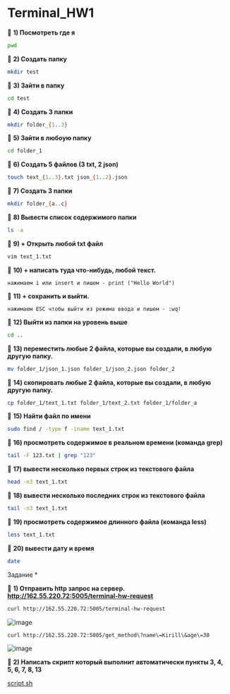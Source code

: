 # Terminal_HW1 

:small_blue_diamond: **1) Посмотреть где я** 
```bash
pwd
```
:small_blue_diamond: **2) Создать папку**
```bash    
mkdir test
```
:small_blue_diamond: **3) Зайти в папку**
``` bash
cd test
```
:small_blue_diamond: **4) Создать 3 папки**
```bash
mkdir folder_{1..3}
```
:small_blue_diamond: **5) Зайти в любоую папку** 
```bash
cd folder_1 
```
:small_blue_diamond: **6) Создать 5 файлов (3 txt, 2 json)** 
```bash
touch text_{1..3}.txt json_{1..2}.json
```
:small_blue_diamond: **7) Создать 3 папки**
```bash
mkdir folder_{a..c}
```
:small_blue_diamond: **8) Вывести список содержимого папки**
```bash
ls -a
```
:small_blue_diamond: **9) + Открыть любой txt файл**
```bash
vim text_1.txt
```
:small_blue_diamond: **10) + написать туда что-нибудь, любой текст.**
```
нажимаем i или insert и пишем - print ("Hello World")
```
:small_blue_diamond: **11) + сохранить и выйти.**
```
нажимаем ESC чтобы выйти из режима ввода и пишем - :wq!
```
:small_blue_diamond: **12) Выйти из папки на уровень выше**
```bash
cd ..
```
:small_blue_diamond: **13) переместить любые 2 файла, которые вы создали, в любую другую папку.**
```bash
mv folder_1/json_1.json folder_1/json_2.json folder_2 
```
:small_blue_diamond: **14) скопировать любые 2 файла, которые вы создали, в любую другую папку.**
```bash
cp folder_1/text_1.txt folder_1/text_2.txt folder_1/folder_a  
```
:small_blue_diamond: **15) Найти файл по имени**
```bash
sudo find / -type f -iname text_1.txt
```    
:small_blue_diamond: **16) просмотреть содержимое в реальном времени (команда grep)**
```bash
tail -F 123.txt | grep "123" 
```
:small_blue_diamond: **17) вывести несколько первых строк из текстового файла**
```bash
head -n3 text_1.txt
```
:small_blue_diamond: **18) вывести несколько последних строк из текстового файла**
```bash
tail -n3 text_1.txt
```    
:small_blue_diamond: **19) просмотреть содержимое длинного файла (команда less)**
```bash
less text_1.txt
```
:small_blue_diamond: **20) вывести дату и время** 
```bash
date
```
Задание *

:small_blue_diamond: **1) Отправить http запрос на сервер. http://162.55.220.72:5005/terminal-hw-request**
```bash
curl http://162.55.220.72:5005/terminal-hw-request
```    
![image](https://github.com/KirillKovalkin/Terminal_HW1/assets/108697657/81d70550-1dce-4710-a5e0-44bbbf447d26)
```bash
curl http://162.55.220.72:5005/get_method\?name\=Kirill\&age\=30 
```
![image](https://github.com/KirillKovalkin/Terminal_HW1/assets/108697657/4a312194-85c3-4def-aa12-a69afa175cce)

:small_blue_diamond: **2) Написать скрипт который выполнит автоматически пункты 3, 4, 5, 6, 7, 8, 13**

[script.sh](https://github.com/KirillKovalkin/Terminal_HW1/blob/main/script.sh)
